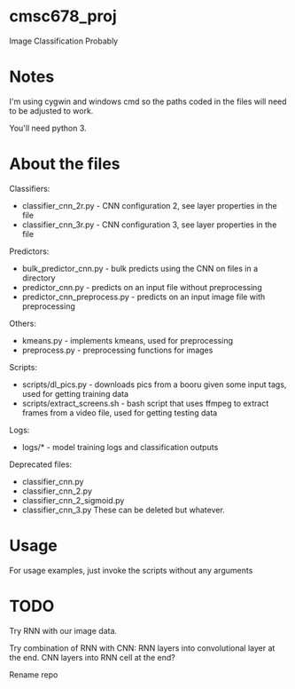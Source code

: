 # cmsc678_proj
Image Classification Probably


# Notes
I'm using cygwin and windows cmd so the paths coded in the files
will need to be adjusted to work.

You'll need python 3.


# About the files
Classifiers:
* classifier_cnn_2r.py - CNN configuration 2, see layer properties in the file
* classifier_cnn_3r.py - CNN configuration 3, see layer properties in the file

Predictors:
* bulk_predictor_cnn.py - bulk predicts using the CNN on files in a directory
* predictor_cnn.py - predicts on an input file without preprocessing
* predictor_cnn_preprocess.py - predicts on an input image file with
  preprocessing

Others:
* kmeans.py - implements kmeans, used for preprocessing
* preprocess.py - preprocessing functions for images

Scripts:
* scripts/dl_pics.py - downloads pics from a booru given some input tags, used
  for getting training data
* scripts/extract_screens.sh - bash script that uses ffmpeg to extract frames
  from a video file, used for getting testing data

Logs:
* logs/\* - model training logs and classification outputs

Deprecated files:
* classifier_cnn.py
* classifier_cnn_2.py
* classifier_cnn_2_sigmoid.py
* classifier_cnn_3.py
These can be deleted but whatever.


# Usage
For usage examples, just invoke the scripts without any arguments


# TODO
Try RNN with our image data.

Try combination of RNN with CNN:
  RNN layers into convolutional layer at the end.
  CNN layers into RNN cell at the end?

Rename repo
